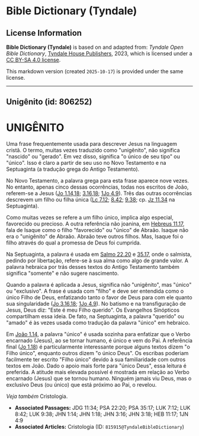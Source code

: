 # Bible Dictionary (Tyndale)

## License Information

**Bible Dictionary (Tyndale)** is based on and adapted from: _Tyndale Open Bible Dictionary_, [Tyndale House Publishers](https://tyndaleopenresources.com/), 2023, which is licensed under a [CC BY-SA 4.0 license](https://creativecommons.org/licenses/by-sa/4.0/legalcode.en).

This markdown version (created `2025-10-17`) is provided under the same license.



--------------------------------

## Unigênito (id: 806252)

UNIGÊNITO
=========

Uma frase frequentemente usada para descrever Jesus na linguagem cristã. O termo, muitas vezes traduzido como "unigênito", não significa "nascido" ou "gerado". Em vez disso, significa "o único de seu tipo" ou "único". Isso é claro a partir de seu uso no Novo Testamento e na Septuaginta (a tradução grega do Antigo Testamento).

No Novo Testamento, a palavra grega para esta frase aparece nove vezes. No entanto, apenas cinco dessas ocorrências, todas nos escritos de João, referem\-se a Jesus ([Jo 1\.14,18](https://ref.ly/John1:14); [3\.16,18](https://ref.ly/John3:16); [1Jo 4\.9](https://ref.ly/1John4:9)). Três das outras ocorrências descrevem um filho ou filha única ([Lc 7\.12](https://ref.ly/Luke7:12); [8\.42](https://ref.ly/Luke8:42); [9\.38](https://ref.ly/Luke9:38); cp. [Jz 11\.34](https://ref.ly/Judg11:34) na Septuaginta).

Como muitas vezes se refere a um filho único, implica algo especial, favorecido ou precioso. A outra referência não joanina, em [Hebreus 11\.17](https://ref.ly/Heb11:17), fala de Isaque como o filho "favorecido" ou "único" de Abraão. Isaque não era o "unigênito" de Abraão. Abraão teve outros filhos. Mas, Isaque foi o filho através do qual a promessa de Deus foi cumprida.

Na Septuaginta, a palavra é usada em [Salmo 22\.20](https://ref.ly/Ps22:20) e [35\.17](https://ref.ly/Ps35:17), onde o salmista, pedindo por libertação, refere\-se à sua alma como algo de grande valor. A palavra hebraica por trás desses textos do Antigo Testamento também significa "somente" e não sugere nascimento.

Quando a palavra é aplicada a Jesus, significa não "unigênito", mas "único" ou "exclusivo". A frase é usada com "filho" e deve ser entendida como o único Filho de Deus, enfatizando tanto o favor de Deus para com ele quanto sua singularidade ([Jo 3\.16,18](https://ref.ly/John3:16); [1Jo 4\.9](https://ref.ly/1John4:9)). No batismo e na transfiguração de Jesus, Deus diz: "Este é meu Filho querido". Os Evangelhos Sinópticos compartilham essa ideia. De fato, na Septuaginta, a palavra "querido" ou "amado" é às vezes usada como tradução da palavra "único" em hebraico.

Em [João 1\.14](https://ref.ly/John1:14), a palavra "único" é usada sozinha para enfatizar que o Verbo encarnado (Jesus), ao se tornar humano, é único e vem do Pai. A referência final ([Jo 1\.18](https://ref.ly/John1:18)) é particularmente interessante porque alguns textos dizem "o Filho único", enquanto outros dizem "o único Deus". Os escribas poderiam facilmente ter escrito "Filho único" devido à sua familiaridade com outros textos em João. Dado o apoio mais forte para "único Deus", essa leitura é preferida. A atitude mais elevada possível é mostrada em relação ao Verbo encarnado (Jesus) que se tornou humano. Ninguém jamais viu Deus, mas o exclusivo Deus (ou único) que está próximo ao Pai, o revelou.

*Veja também* Cristologia.

* **Associated Passages:** JDG 11:34; PSA 22:20; PSA 35:17; LUK 7:12; LUK 8:42; LUK 9:38; JHN 1:14; JHN 1:18; JHN 3:16; JHN 3:18; HEB 11:17; 1JN 4:9
* **Associated Articles:** Cristologia (ID: `815915@TyndaleBibleDictionary`)

